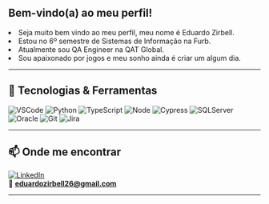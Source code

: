 ## Bem-vindo(a) ao meu perfil!

<li>
 Seja muito bem vindo ao meu perfil, meu nome é Eduardo Zirbell.
</li>
<li>
 Estou no 6º semestre de Sistemas de Informação na Furb.
</li>
<li>
 Atualmente sou QA Engineer na QAT Global.
</li>
<li>
 Sou apaixonado por jogos e meu sonho ainda é criar um algum dia.
</li>

- - -

## 🚀 Tecnologias & Ferramentas
![VSCode](https://img.shields.io/badge/VS_Code-007ACC?logo=visual-studio-code&logoColor=white&style=for-the-badge)
![Python](https://img.shields.io/badge/-Python-3776AB?logo=python&logoColor=white&style=for-the-badge)
![TypeScript](https://img.shields.io/badge/TypeScript-007ACC?logo=typescript&logoColor=white&style=for-the-badge)
![Node](https://img.shields.io/badge/Node.js-43853D?logo=node.js&logoColor=white&style=for-the-badge)
![Cypress](https://img.shields.io/badge/-Cypress-17202C?logo=cypress&logoColor=white&style=for-the-badge)
![SQLServer](https://img.shields.io/badge/Microsoft_SQL_Server-CC2927?logo=microsoft-sql-server&logoColor=white&style=for-the-badge)
![Oracle](https://img.shields.io/badge/-Oracle%20Database-F80000?logo=oracle&logoColor=white&style=for-the-badge)
![Git](https://img.shields.io/badge/-Git-F05032?logo=git&logoColor=white&style=for-the-badge)
![Jira](https://img.shields.io/badge/-Jira-0052CC?logo=jira&logoColor=white&style=for-the-badge)

---

## 📫 Onde me encontrar
[![LinkedIn](https://img.shields.io/badge/-LinkedIn-0A66C2?logo=linkedin&logoColor=white)](https://www.linkedin.com/in/eduardozirbell)  
📧 **eduardozirbell26@gmail.com**

---

